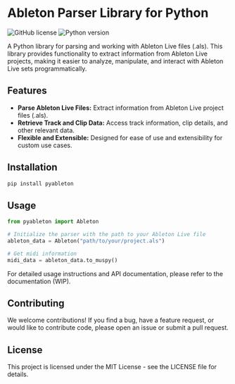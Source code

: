 # Ableton Parser Library for Python

![GitHub license](https://img.shields.io/github/license/yourusername/ableton-parser)
![Python version](https://img.shields.io/badge/python-3.7%20%7C%203.8%20%7C%203.9-blue)

A Python library for parsing and working with Ableton Live files (.als). This library provides functionality to extract information from Ableton Live projects, making it easier to analyze, manipulate, and interact with Ableton Live sets programmatically.

## Features

- **Parse Ableton Live Files:** Extract information from Ableton Live project files (.als).
- **Retrieve Track and Clip Data:** Access track information, clip details, and other relevant data.
- **Flexible and Extensible:** Designed for ease of use and extensibility for custom use cases.

## Installation

```bash
pip install pyableton
```

## Usage

```python
from pyableton import Ableton

# Initialize the parser with the path to your Ableton Live file
ableton_data = Ableton("path/to/your/project.als")

# Get midi information
midi_data = ableton_data.to_muspy()
```

For detailed usage instructions and API documentation, please refer to the documentation (WIP).

## Contributing

We welcome contributions! If you find a bug, have a feature request, or would like to contribute code, please open an issue or submit a pull request.

## License

This project is licensed under the MIT License - see the LICENSE file for details.
